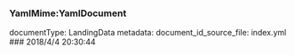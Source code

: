 ### YamlMime:YamlDocument
documentType: LandingData
metadata:
    document_id_source_file: index.yml
    ### 2018/4/4 20:30:44

